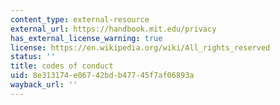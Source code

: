```yaml
---
content_type: external-resource
external_url: https://handbook.mit.edu/privacy
has_external_license_warning: true
license: https://en.wikipedia.org/wiki/All_rights_reserved
status: ''
title: codes of conduct
uid: 8e313174-e067-42bd-b477-45f7af06893a
wayback_url: ''
---
```

